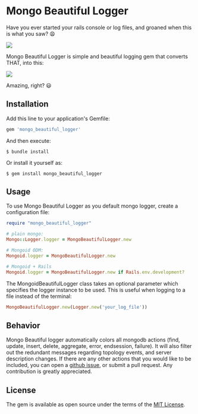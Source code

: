 # Mongo Beautiful Logger

Have you ever started your rails console or log files, and groaned when this is what you saw? 😩

![](./img/bad_logs.gif)


Mongo Beautiful Logger is simple and beautiful logging gem that converts THAT, into this:

![](./img/beautiful_logs.gif)

Amazing, right? 😃

## Installation

Add this line to your application's Gemfile:

```ruby
gem 'mongo_beautiful_logger'
```

And then execute:

    $ bundle install

Or install it yourself as:

    $ gem install mongo_beautiful_logger

## Usage

To use Mongo Beautiful Logger as you default mongo logger, create a configuration file:
```ruby
require "mongo_beautiful_logger"

# plain mongo:
Mongo::Logger.logger = MongoBeautifulLogger.new

# Mongoid ODM:
Mongoid.logger = MongoBeautifulLogger.new

# Mongoid + Rails
Mongoid.logger = MongoBeautifulLogger.new if Rails.env.development?
```

The MongoidBeautifulLogger class takes an optional parameter which specifies the logger instance to be used. This is useful when logging to a file instead of the terminal:
```ruby
MongoBeautifulLogger.new(Logger.new('your_log_file'))
```

## Behavior

Mongo Beautiful logger automatically colors all mongodb actions (find, update, insert, delete, aggregate, error, endsession, failure). It will also filter out the redundant messages regarding topology events, and server description changes. If there are any other actions that you would like to be included, you can open a [github issue](https://github.com/ibraheemdev/mongo_beautiful_logger/issues/new), or submit a pull request. Any contribution is greatly appreciated.

## License

The gem is available as open source under the terms of the [MIT License](https://opensource.org/licenses/MIT).
